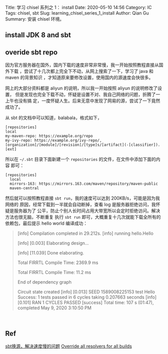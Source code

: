 Title: 学习 chisel 系列之 1： install
Date: 2020-05-10 14:56
Category: IC
Tags: chisel, sbt
Slug: learning_chisel_series_1_install
Author: Qian Gu
Summary: 安装 chisel 环境。

## install JDK 8 and sbt

## overide sbt repo

因为官方服务器在国外，国内下载的速度非常非常慢，我一开始按照教程直接从国外下载
，尝试了十几次都上完全下不动，从网上搜索了一下，学习了 java 和 maven 的背景知识
，才知道原来要修改设置，使用国内的源速度会快很多。

网上的大部分资料都是 aliyun 的说明，所以我一开始按照 aliyun 的说明修改了设置，
但是发现也完全下载不动，怀疑是设置不对、我自己网络的问题，折腾了一上午也没有搞
定，一度怀疑人生。后来无意中发现了网易的源，尝试了一下竟然成功了。

从 sbt 的文档中可以知道，balabala，格式如下，

```
[repositories]
local
my-maven-repo: https://example.org/repo
my-ivy-repo: https://example.org/ivy-repo/, [organization]/[module]/[revision]/[type]s/[artifact](-[classifier]).[ext]
```

所以在 `~/.sbt` 目录下面新建一个 `repositories` 的文件，在文件中添加下面的内容
即可：

```
[repositories]
  local
  mirrors-163: https://mirrors.163.com/maven/repository/maven-public
  maven-central
```

然后就可以按照教程直接 `sbt run`，我的速度可以达到 200KB/s，可能是因为我网络的
原因，经常下载到一半就会自动断掉，查看 log 是服务器拒绝访问，我怀疑是服务器为了
公平，防止个别人长时间占用大带宽所以会定时拒绝访问。解决方法也很无脑，不断重复
执行 `sbt run` 即可，大概重复十几次就能下载全所有的依赖包，最后提示 hello world
 编译成功：

> [info]   Compilation completed in 29.212s.
> [info] running hello.Hello 
> 
> [info] [0.003] Elaborating design...
> 
> [info] [11.039] Done elaborating.
> 
> Total FIRRTL Compile Time: 2369.9 ms
> 
> Total FIRRTL Compile Time: 11.2 ms
> 
> End of dependency graph
> 
> Circuit state created
> [info] [0.013] SEED 1589008225153
> test Hello Success: 1 tests passed in 6 cycles taking 0.207663 seconds
> [info] [0.101] RAN 1 CYCLES PASSED
> [success] Total time: 107 s (01:47), completed May 9, 2020 3:10:50 PM

<br>

## Ref

[sbt换源，解决速度慢的问题](https://segmentfault.com/a/1190000021817234)
[Override all resolvers for all builds](https://www.scala-sbt.org/1.x/docs/Library-Management.html#Override+all+resolvers+for+all+builds)
